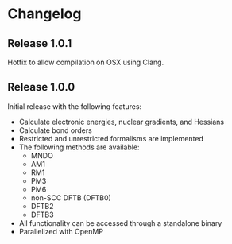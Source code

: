 # Changelog

## Release 1.0.1

Hotfix to allow compilation on OSX using Clang.

## Release 1.0.0

Initial release with the following features:
- Calculate electronic energies, nuclear gradients, and Hessians
- Calculate bond orders
- Restricted and unrestricted formalisms are implemented
- The following methods are available:
  - MNDO
  - AM1
  - RM1
  - PM3
  - PM6
  - non-SCC DFTB (DFTB0)
  - DFTB2
  - DFTB3
- All functionality can be accessed through a standalone binary
- Parallelized with OpenMP

